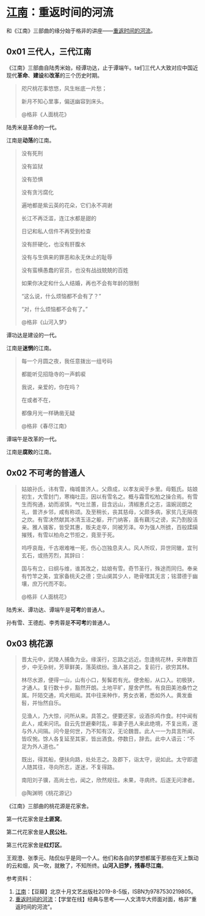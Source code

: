 # [江南](https://book.douban.com/subject/34461199/)：重返时间的河流

和《江南》三部曲的缘分始于格非的讲座——[重返时间的河流](https://www.xuetangx.com/course/THU04011000334/5881387)。

## 0x01 三代人，三代江南

《江南》三部曲自陆秀米始，经谭功达，止于谭端午。ta们三代人大致对应中国近现代**革命**、**建设**和**改革**的三个历史时期。

> 咫尺桃花事悠悠，风生帐底一片愁；
>
> 新月不知心里事，偏送幽容到床头。
>
> @格非《人面桃花》

陆秀米是革命的一代。

江南是**动荡**的江南。

> 没有死刑
>
> 没有监狱
>
> 没有恐惧
>
> 没有贪污腐化
>
> 遍地都是紫云英的花朵，它们永不凋谢
>
> 长江不再泛滥，连江水都是甜的
>
> 日记和私人信件不再受到检查
>
> 没有肝硬化，也没有肝腹水
>
> 没有与生俱来的罪恶和永无休止的耻辱
>
> 没有蛮横愚蠢的官员，也没有战战兢兢的百姓
>
> 如果你决定和什么人结婚，再也不会有年龄的限制
>
> “这么说，什么烦恼都不会有了？”
>
> “对，什么烦恼都不会有了。”
>
> @格非《山河入梦》

谭功达是建设的一代。

江南是**迷惘**的江南。

> 每一个月圆之夜，我任意拨出一组号码
>
> 都能听见招隐寺的一声鹤唳
>
> 我说，亲爱的，你在吗？
>
> 在或者不在，
>
> 都像月光一样确凿无疑
>
> @格非《春尽江南》

谭端午是改革的一代。

江南是**腐败**的江南。

## 0x02 不可考的普通人

> 姑娘孙氏，讳有雪，梅城普济人。父鼎成，以孝友闻于乡里。母甄氏。姑娘初生，大雪封门，寒梅吐蕊，因以有雪名之。概与霜雪松柏之操合焉。有雪生而徇通，幼而淑慎，气吐兰蕙，目含远山，清椒惠贞之志，温婉润朗之礼，普济乡邻，咸有称颂。及至稍长，丧其慈母，父颇多病，家贫几无隔夜之炊。有雪决然献其冰清玉洁之躯，开门纳客，虽有藕污之谤，实乃割股活亲。雅人骚客，皆受其惠，贩夫走卒，同被芳泽。卒为强人所掳，百般蹂躏摧残，有雪以柏舟之节拒之，竟至于死。
>
> 呜呼哀哉，千古艰难唯一死，伤心岂独息夫人。风人所叹，异世同辙，宜刊玄石，或扬芳烈，其辞曰：
>
> 国与有立，曰纲与维，谁其改之，姑娘有雪。奇节圣行，殊途而同归。奉亲有竹竿之美，宜家备桃夭之德；空山阒其少人，艳骨嘿其无言；铭潜德于幽壤，庶万代而不彰。
>
> @格非《人面桃花》

陆秀米、谭功达、谭端午是**可考**的普通人。

孙有雪、王德彪、李秀蓉是**不可考**的普通人。

## 0x03 桃花源

> 晋太元中，武陵人捕鱼为业。缘溪行，忘路之远近。忽逢桃花林，夹岸数百步，中无杂树，芳草鲜美，落英缤纷。渔人甚异之。复前行，欲穷其林。
>
> 林尽水源，便得一山，山有小口，髣髴若有光。便舍船，从口入。初极狭，才通人。复行数十步，豁然开朗。土地平旷，屋舍俨然。有良田美池桑竹之属。阡陌交通，鸡犬相闻。其中往来种作，男女衣著，悉如外人。黄发垂髫，并怡然自乐。
>
> 见渔人，乃大惊，问所从来。具答之。便要还家，设酒杀鸡作食。村中闻有此人，咸来问讯。自云先世避秦时乱，率妻子邑人来此绝境，不复出焉，遂与外人间隔。问今是何世，乃不知有汉，无论魏晋。此人一一为具言所闻，皆叹惋。馀人各复延至其家，皆出酒食。停数日，辞去。此中人语云：“不足为外人道也。”
>
> 既出，得其船，便扶向路，处处志之。及郡下，诣太守，说如此。太守即遣人随其往，寻向所志，遂迷，不复得路。
>
> 南阳刘子骥，高尚士也，闻之，欣然规往。未果，寻病终。后遂无问津者。
>
> @陶渊明《桃花源记》

《江南》三部曲的桃花源是花家舍。

第一代花家舍是**土匪窝**。

第二代花家舍是**人民公社**。

第三代花家舍是**红灯区**。

王观澄、张季元、陆侃似乎是同一个人。他们和各自的梦想都属于那些在天上飘动的云和烟，风一吹，就散了，不知所终。**山河入旧梦，残春尽江南**。

参考资料：

1. [江南](https://book.douban.com/subject/34461199/)：【豆瓣】北京十月文艺出版社2019-8-5版，ISBN为9787530219805。
2. [重返时间的河流](https://www.xuetangx.com/course/THU04011000334/5881387)：【学堂在线】经典与思考——人文清华大师面对面，格非“重返时间的河流”。
